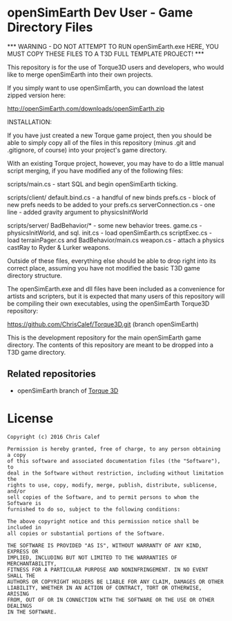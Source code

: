 # openSimEarth Dev User - Game Directory Files

*** WARNING - DO NOT ATTEMPT TO RUN openSimEarth.exe HERE, YOU MUST COPY THESE FILES TO A T3D FULL TEMPLATE PROJECT! ***

This repository is for the use of Torque3D users and developers, who would like to merge openSimEarth into their own projects. 

If you simply want to use openSimEarth, you can download the latest zipped version here: 

  http://openSimEarth.com/downloads/openSimEarth.zip


INSTALLATION:

If you have just created a new Torque game project, then you should be able to simply copy all of the files in this repository (minus .git and .gitignore, of course) into your project's game directory.

With an existing Torque project, however, you may have to do a little manual script merging, if you have modified any of the following files:

scripts/main.cs          - start SQL and begin openSimEarth ticking.

scripts/client/
	default.bind.cs  - a handful of new binds
	prefs.cs         - block of new prefs needs to be added to your prefs.cs
	serverConnection.cs  - one line - added gravity argument to physicsInitWorld

scripts/server/
	BadBehavior/*    - some new behavior trees.
	game.cs          - physicsInitWorld, and sql.
	init.cs          - load openSimEarth.cs
	scriptExec.cs    - load terrainPager.cs and BadBehavior/main.cs
	weapon.cs        - attach a physics castRay to Ryder & Lurker weapons.

Outside of these files, everything else should be able to drop right into its correct place, assuming you have not modified the basic T3D game directory structure.

The openSimEarth.exe and dll files have been included as a convenience for artists and scripters, but it is expected that many users of this repository will be compiling their own executables, using the openSimEarth Torque3D repository:

   https://github.com/ChrisCalef/Torque3D.git (branch openSimEarth)





 
This is the development repository for the main openSimEarth game directory. The contents of this repository are meant to be dropped into a T3D game directory.

## Related repositories

* openSimEarth branch of [Torque 3D](https://github.com/ChrisCalef/Torque3D)


# License

    Copyright (c) 2016 Chris Calef

    Permission is hereby granted, free of charge, to any person obtaining a copy
    of this software and associated documentation files (the "Software"), to
    deal in the Software without restriction, including without limitation the
    rights to use, copy, modify, merge, publish, distribute, sublicense, and/or
    sell copies of the Software, and to permit persons to whom the Software is
    furnished to do so, subject to the following conditions:
    
    The above copyright notice and this permission notice shall be included in
    all copies or substantial portions of the Software.
    
    THE SOFTWARE IS PROVIDED "AS IS", WITHOUT WARRANTY OF ANY KIND, EXPRESS OR
    IMPLIED, INCLUDING BUT NOT LIMITED TO THE WARRANTIES OF MERCHANTABILITY,
    FITNESS FOR A PARTICULAR PURPOSE AND NONINFRINGEMENT. IN NO EVENT SHALL THE
    AUTHORS OR COPYRIGHT HOLDERS BE LIABLE FOR ANY CLAIM, DAMAGES OR OTHER
    LIABILITY, WHETHER IN AN ACTION OF CONTRACT, TORT OR OTHERWISE, ARISING
    FROM, OUT OF OR IN CONNECTION WITH THE SOFTWARE OR THE USE OR OTHER DEALINGS
    IN THE SOFTWARE.

